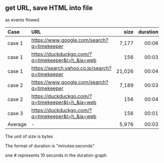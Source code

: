 ## get URL, save HTML into file

as events flowed

|Case|URL|size|duration|graph|
|:----|:----|----:|----:|:----|
|case 1|https://www.google.com/search?q=timekeeper|7,177|00:06|`#`|
|case 1|https://duckduckgo.com/?q=timekeeper&t=h_&ia=web|156|00:03|`#`|
|case 1|https://search.yahoo.co.jp/search?p=timekeeper|21,026|00:04|`#`|
|case 2|https://www.google.com/search?q=timekeeper|7,189|00:03|`#`|
|case 2|https://duckduckgo.com/?q=timekeeper&t=h_&ia=web|156|00:04|`#`|
|case 3|https://duckduckgo.com/?q=timekeeper&t=h_&ia=web|156|00:01|`#`|
|Average|-|5,976|00:03| |

The unit of size is bytes

The format of duration is "minutes:seconds"

one # represents 10 seconds in the duration graph

